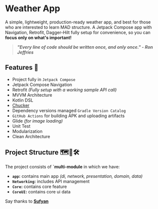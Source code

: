 # Weather App

A simple, lightweight, production-ready weather app, and best for those who are interested to learn MAD structure. A Jetpack Compose app with Navigation, Retrofit, Dagger-Hilt fully setup for convenience, so you can **focus only on what's important!**

> ***"Every line of code should be written once, and only once." - Ron Jeffries***


## Features 🎨

- Project fully in `Jetpack Compose`
- Jetpack Compose Navigation
- Retrofit *(Fully setup with a working sample API call)*
- MVVM Architecture
- Kotlin DSL
- [Chucker](https://github.com/ChuckerTeam/chucker)
- Dependency versions managed `Gradle Version Catalog`
- `GitHub Actions` for building APK and uploading artifacts
- Glide *(for image loading)*
- Unit Test
- Modularization
- Clean Architecture


## Project Structure 🗺️📐🛠️

The project consists of **`multi-module** in which we have:

- **`app`:** contains main app *(di, network, presentation, domain, data)*
- **`Networking`:** includes API management
- **`Core`:** contains core feature
- **`CoreUI`:** contains core ui data


Say thanks to **[Sufyan](https://isaacsufyan.netlify.app/)**
